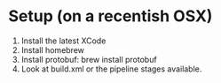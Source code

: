 # Setup (on a recentish OSX) #

 1. Install the latest XCode
 2. Install homebrew
 3. Install protobuf: brew install protobuf
 4. Look at build.xml or the pipeline stages available.